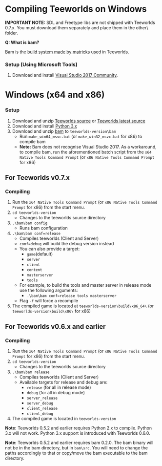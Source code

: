 # Compiling Teeworlds on Windows

**IMPORTANT NOTE:** SDL and Freetype libs are not shipped with Teeworlds 0.7.x. You must download them separately and place them in the other\ folder.

**Q: What is bam?**

Bam is the [build system made by matricks](http://matricks.github.io/bam/) used in Teeworlds.

### Setup (Using Microsoft Tools)
1. Download and install [Visual Studio 2017 Community](https://visualstudio.microsoft.com/de/downloads/).


# Windows (x64 and x86)
### Setup
1. Download and unzip [Teeworlds source](https://github.com/teeworlds/teeworlds/releases) or [Teeworlds latest source](https://github.com/teeworlds/teeworlds/archive/master.zip)
2. Download and install [Python 3.x](https://www.python.org/download/)
3. Download and unzip [bam](https://github.com/teeworlds/bam/archive/master.zip) to `teeworlds-version\bam`
    - Run `make_win64_msvc.bat` (or `make_win32_msvc.bat` for x86) to compile bam
    - **Note:** Bam does not recognise Visual Studio 2017. As a workaround, to compile bam, run the aforementioned batch script from the `x64 Native Tools Command Prompt` (or `x86 Native Tools Command Prompt` for x86)

## For Teeworlds v0.7.x
### Compiling
1. Run the `x64 Native Tools Command Prompt` (or `x86 Native Tools Command Prompt` for x86) from the start menu.
2. `cd teeworlds-version`
    - Changes to the teeworlds source directory
3. `.\bam\bam config`
    - Runs bam configuration
4. `.\bam\bam conf=release`
    - Compiles teeworlds (Client and Server)
    - `conf=debug` will build the debug version instead
    - You can also provide a target:
        - `game`(default)
        - `server`
        - `client`
        - `content`
        - `masterserver`
        - `tools`
    - For example, to build the tools and master server in release mode use the following arguments:
        - `.\bam\bam conf=release tools masterserver`
    - Flag `-f` will force a recompile
5. The compiled game is located at `teeworlds-version\build\x86_64\` (or `teeworlds-version\build\x86\` for x86)
    
## For Teeworlds v0.6.x and earlier
### Compiling
1. Run the `x64 Native Tools Command Prompt` (or `x86 Native Tools Command Prompt` for x86) from the start menu.
2. `cd teeworlds-version`
    - Changes to the teeworlds source directory
3. `.\bam\bam release`
    - Compiles teeworlds (Client and Server)
    - Available targets for release and debug are:
        - `release` (for all in release mode)
        - `debug` (for all in debug mode)
        - `server_release`
        - `server_debug`
        - `client_release`
        - `client_debug`
4. The compiled game is located in `teeworlds-version`

**Note:** Teeworlds 0.5.2 and earlier requires Python 2.x to compile. Python 3.x will not work. Python 3.x support is introduced with Teeworlds 0.6.0.

**Note:** Teeworlds 0.5.2 and earlier requires bam 0.2.0. The bam binary will not be in the bam directory, but in `bam\src`. You will need to change the paths accordingly to that or copy/move the bam executable to the bam directory.
